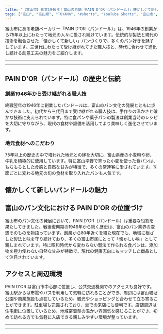 ```yaml
---
title: "【富山市】創業1946年！富山の老舗「PAIN D'OR (パンドール)」懐かしくて新しい絶品パンの数々"
tags: ["富山", "富山県", "TOYAMA", "#shorts", "YouTube Shorts", "富山市", "富山市観光", "富山市グルメ", "富山駅", "グルメ", "スイーツ", "カフェ", "パン屋", "富山グルメ", "富山観光", "富山旅行", "北陸観光", "日本海", "立山黒部", "動画", "ショート動画", "富山県の観光スポット", "富山県でおすすめの場所", "富山県の名所", "富山県の見どころ", "富山県のグルメ", "富山県の文化", "富山県の自然", "富山県のイベント"]
---
```


富山市にある老舗ベーカリー「PAIN D'OR（パンドール）」は、1946年の創業から75年以上にわたって地元の人々に愛され続けています。伝統的な製法と現代の技術を融合させた「懐かしくて新しい」パンづくりで、多くのパン好きを魅了しています。三世代にわたって受け継がれてきた職人技と、時代に合わせて進化し続ける創意工夫の魅力をご紹介します。

---

<!-- 🎥 YouTube動画埋め込み -->
<!-- No YouTube URL provided -->

---

## PAIN D'OR（パンドール）の歴史と伝統

### 創業1946年から受け継がれる職人技

終戦翌年の1946年に創業したパンドールは、富山のパン文化の発展とともに歩んできました。初代から三代目まで受け継がれる職人技は、手作りの温かさと確かな技術に支えられています。特に食パンや菓子パンの製法は創業当時のレシピを大切に守りながら、現代の食材や設備を活用してより美味しく進化させています。

### 地元食材へのこだわり

75年以上の歴史の中で培われた地元との絆を大切に、富山県産の小麦粉や卵、牛乳を積極的に使用しています。特に富山平野で育った小麦を使った食パンは、もちもちとした食感と自然な甘みが特徴で、多くの常連客に愛されています。季節ごとに変わる地元の旬の食材を取り入れたパンも人気です。

## 懐かしくて新しいパンドールの魅力

## 富山のパン文化における PAIN D'OR の位置づけ

富山市のパン文化の発展において、PAIN D'OR（パンドール）は重要な役割を果たしてきました。戦後復興期の1946年から続く歴史は、富山のパン業界の変遷そのものを物語っています。創業から80年近くを経た現在でも、地域に根ざした製法と味を守り続けており、多くの富山市民にとって「懐かしい味」として親しまれています。特に昭和時代から変わらない製法で作られる食パンは、添加物を極力使わない自然な甘みが特徴で、現代の健康志向にもマッチした商品として注目されています。

## アクセスと周辺環境

PAIN D'OR は富山市中心部に位置し、公共交通機関でのアクセスも良好です。富山駅からは市電やバスを利用して気軽に訪れることができ、周辺には富山城址公園や商業施設も点在しているため、観光やショッピングと合わせて立ち寄ることができます。駐車場も完備されており、車での来店にも便利です。店舗周辺は住宅街に位置しているため、地域密着型の温かい雰囲気を感じることができ、初めて訪れる方でも気軽に入店できる親しみやすい環境が整っています。

---

<!-- 🗺 Googleマップ（自動表示: page.tsxで地域名から自動生成） -->

<!-- 📍 宿泊リンク（自動表示: page.tsxで地域別リンクを自動生成）
     - タイトルから地域名を抽出
     - JTB / 楽天トラベル / じゃらん / 一休.com 対応
     - 環境変数でプロバイダー切替可能
-->

<!-- 📚 関連記事（自動表示: page.tsxで同カテゴリから2件自動選択） -->

<!-- 🏷️ タグ（自動表示: page.tsxで記事最下部に自動配置） -->

---

<!--
【記事文字数ルール】
- 基本文字数: 最低1000文字以上
- 推奨文字数: 1000〜1500文字（スマホ読みやすさ最優先）
- 上限なし: 情報量的に必要な場合は1500文字や2000文字を超えても良い
- 判断基準: 読者にとって価値ある情報を過不足なく提供できる文字数

【記事構成の最終形】
1. タイトル・動画・本文
2. まとめ
3. Googleマップ（見出しなし、マップのみ自動表示）
4. **宿泊リンク（地域別自動生成）** ← 2025年10月7日追加
5. 関連記事（H3、同カテゴリから2件自動選択）
6. タグ（記事最下部に自動表示）
7. ナビゲーションボタン

【宿泊リンクシステム仕様】
- タイトルから地域名を自動抽出（【〇〇市】形式優先）
- 北陸地方地域辞書: 富山/石川/福井の主要都市対応
- 対応プロバイダー: JTB（既定）/ 楽天トラベル / じゃらん / 一休.com
- 環境変数で切替: NEXT_PUBLIC_DEFAULT_TRAVEL_PROVIDER
- URLテンプレート: 地域名自動エンコード + アフィリエイトID挿入
- 配置位置: Googleマップ直後、関連記事より前

【自動生成セクション】
※以下はpage.tsxで自動生成されるため、記事本文には含めない
- Googleマップ: タイトル【】内の地域名から生成
- 宿泊リンク: 地域名抽出 → Deeplink生成 → スタイル適用
- 関連記事: 同カテゴリから2件を自動選択・リンク化
- タグ: 記事データから最下部に自動配置

【削除済みセクション】
※アクセス方法・周辺情報・公式リンクセクションは不要（2025年10月5日削除）

【AdSense・アフィリエイト】
- Google AdSense: 全ページ自動読み込み（layout.tsx）
- アフィリエイトスクリプト: AffilScript（layout.tsx）
- data-affil属性での動的リンク変換機能あり（現在は宿泊リンクで代替）

【最終更新】2025年10月7日 - 地域別宿泊リンク自動生成システム実装
-->
